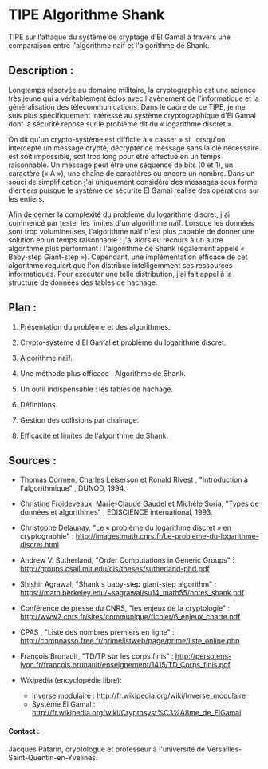 # TIPE Algorithme Shank
TIPE sur l'attaque du système de cryptage d'El Gamal à travers une comparaison entre l'algorithme naif et l'algorithme de Shank.

## Description :
Longtemps réservée au domaine militaire, la cryptographie est une science très jeune qui a véritablement éclos avec l'avènement de l'informatique et la généralisation des télécommunications.  Dans le cadre de ce TIPE, je me suis plus spécifiquement intéressé au système cryptographique d'El Gamal dont la sécurité repose sur le problème dit du « logarithme discret ». 

On dit qu'un crypto-système est difficile à « casser » si, lorsqu'on intercepte un message crypté, décrypter ce message sans la clé nécessaire est soit impossible, soit trop long pour être effectué en un temps raisonnable. Un message peut être une séquence de bits (0 et 1), un caractère (« A »), une chaîne de caractères ou encore un nombre. Dans un souci de simplification j'ai uniquement considéré des messages sous forme d'entiers puisque le système de sécurité El Gamal réalise des opérations sur les entiers.

Afin de cerner la complexité du problème du logarithme discret, j'ai commencé par tester les limites d'un algorithme naïf. Lorsque les données sont trop volumineuses, l'algorithme naïf n'est plus capable de donner une solution en un temps raisonnable ; j'ai alors eu recours à un autre algorithme plus performant : l'algorithme de Shank (également appelé « Baby-step Giant-step »).  Cependant, une implémentation efficace de cet algorithme requiert que l'on distribue intelligemment ses ressources informatiques. Pour exécuter une telle distribution, j'ai fait appel à la structure de données des tables de hachage.

## Plan :

1. Présentation du problème et des algorithmes.

  1. Crypto-système d'El Gamal et problème du logarithme discret.
  1.  Algorithme naïf.
  1.  Une méthode plus efficace : Algorithme de Shank.
  
2. Un outil indispensable : les tables de hachage.
  1. Définitions.
  2. Gestion des collisions par chaînage.

3. Efficacité et limites de l'algorithme de Shank.

## Sources :

- Thomas Cormen, Charles Leiserson et Ronald Rivest , "Introduction à l'algorithmique" , DUNOD, 1994.
- Christine Froideveaux, Marie-Claude Gaudel et Michèle Soria, "Types de données et algorithmes" , EDISCIENCE international, 1993.

- Christophe Delaunay, "Le « problème du logarithme discret » en cryptographie" : http://images.math.cnrs.fr/Le-probleme-du-logarithme-discret.html
- Andrew V. Sutherland, "Order Computations in Generic Groups" : http://groups.csail.mit.edu/cis/theses/sutherland-phd.pdf
- Shishir Agrawal, "Shank's baby-step giant-step algorithm" : https://math.berkeley.edu/~sagrawal/su14_math55/notes_shank.pdf
- Conférence de presse du CNRS, "les enjeux de la cryptologie" : http://www2.cnrs.fr/sites/communique/fichier/6_enjeux_charte.pdf
- CPAS , "Liste des nombres premiers en ligne" : http://compoasso.free.fr/primelistweb/page/prime/liste_online.php
- François Brunault, "TD/TP sur les corps finis" : http://perso.ens-lyon.fr/francois.brunault/enseignement/1415/TD_Corps_finis.pdf
- Wikipédia (encyclopédie libre):
  - Inverse modulaire : http://fr.wikipedia.org/wiki/Inverse_modulaire
  - Système El Gamal : http://fr.wikipedia.org/wiki/Cryptosyst%C3%A8me_de_ElGamal

#### Contact :

Jacques Patarin, cryptologue et professeur à l'université de Versailles-Saint-Quentin-en-Yvelines.
